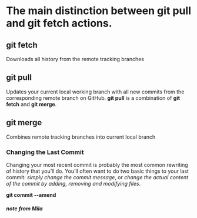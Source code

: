 # The main distinction between git pull and git fetch actions.
## git fetch
Downloads all history from the remote tracking branches

## git pull 
Updates your current local working branch with all new commits from the corresponding remote branch on GitHub. **git pull** is a combination of __git fetch__ and __git merge__.

## git merge 
Combines remote tracking branches into current local branch

### Changing the Last Commit
Changing your most recent commit is probably the most common rewriting of history that you’ll do. You’ll often want to do two basic things to your last commit: *simply change the commit message*, or *change the actual content of the commit by adding, removing and modifying files*.


**git commit --amend**

##### note from Mila

